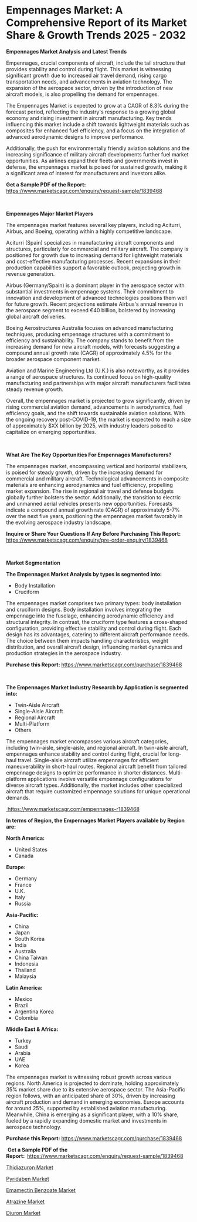 <p><h1>Empennages Market: A Comprehensive Report of its Market Share & Growth Trends 2025 - 2032</h1></p><p><strong>Empennages Market Analysis and Latest Trends</strong></p>
<p><p>Empennages, crucial components of aircraft, include the tail structure that provides stability and control during flight. This market is witnessing significant growth due to increased air travel demand, rising cargo transportation needs, and advancements in aviation technology. The expansion of the aerospace sector, driven by the introduction of new aircraft models, is also propelling the demand for empennages.</p><p>The Empennages Market is expected to grow at a CAGR of 8.3% during the forecast period, reflecting the industry's response to a growing global economy and rising investment in aircraft manufacturing. Key trends influencing this market include a shift towards lightweight materials such as composites for enhanced fuel efficiency, and a focus on the integration of advanced aerodynamic designs to improve performance.</p><p>Additionally, the push for environmentally friendly aviation solutions and the increasing significance of military aircraft developments further fuel market opportunities. As airlines expand their fleets and governments invest in defense, the empennages market is poised for sustained growth, making it a significant area of interest for manufacturers and investors alike.</p></p>
<p><strong>Get a Sample PDF of the Report:&nbsp;</strong> <a href="https://www.marketscagr.com/enquiry/request-sample/1839468?utm_campaign=1848&utm_medium=2&utm_source=Github&utm_content=ia&utm_term=30012025&utm_id=empennages">https://www.marketscagr.com/enquiry/request-sample/1839468</a></p>
<p>&nbsp;</p>
<p><strong>Empennages Major Market Players</strong></p>
<p><p>The empennages market features several key players, including Aciturri, Airbus, and Boeing, operating within a highly competitive landscape.</p><p>Aciturri (Spain) specializes in manufacturing aircraft components and structures, particularly for commercial and military aircraft. The company is positioned for growth due to increasing demand for lightweight materials and cost-effective manufacturing processes. Recent expansions in their production capabilities support a favorable outlook, projecting growth in revenue generation. </p><p>Airbus (Germany/Spain) is a dominant player in the aerospace sector with substantial investments in empennage systems. Their commitment to innovation and development of advanced technologies positions them well for future growth. Recent projections estimate Airbus's annual revenue in the aerospace segment to exceed €40 billion, bolstered by increasing global aircraft deliveries.</p><p>Boeing Aerostructures Australia focuses on advanced manufacturing techniques, producing empennage structures with a commitment to efficiency and sustainability. The company stands to benefit from the increasing demand for new aircraft models, with forecasts suggesting a compound annual growth rate (CAGR) of approximately 4.5% for the broader aerospace component market.</p><p>Aviation and Marine Engineering Ltd (U.K.) is also noteworthy, as it provides a range of aerospace structures. Its continued focus on high-quality manufacturing and partnerships with major aircraft manufacturers facilitates steady revenue growth.</p><p>Overall, the empennages market is projected to grow significantly, driven by rising commercial aviation demand, advancements in aerodynamics, fuel efficiency goals, and the shift towards sustainable aviation solutions. With the ongoing recovery post-COVID-19, the market is expected to reach a size of approximately $XX billion by 2025, with industry leaders poised to capitalize on emerging opportunities.</p></p>
<p>&nbsp;</p>
<p><strong>What Are The Key Opportunities For Empennages Manufacturers?</strong></p>
<p><p>The empennages market, encompassing vertical and horizontal stabilizers, is poised for steady growth, driven by the increasing demand for commercial and military aircraft. Technological advancements in composite materials are enhancing aerodynamics and fuel efficiency, propelling market expansion. The rise in regional air travel and defense budgets globally further bolsters the sector. Additionally, the transition to electric and unmanned aerial vehicles presents new opportunities. Forecasts indicate a compound annual growth rate (CAGR) of approximately 5-7% over the next five years, positioning the empennages market favorably in the evolving aerospace industry landscape.</p></p>
<p><strong>Inquire or Share Your Questions If Any Before Purchasing This Report:</strong> <a href="https://www.marketscagr.com/enquiry/pre-order-enquiry/1839468?utm_campaign=1848&utm_medium=2&utm_source=Github&utm_content=ia&utm_term=30012025&utm_id=empennages">https://www.marketscagr.com/enquiry/pre-order-enquiry/1839468</a></p>
<p>&nbsp;</p>
<p><strong>Market Segmentation</strong></p>
<p><strong>The Empennages Market Analysis by types is segmented into:</strong></p>
<p><ul><li>Body Installation</li><li>Cruciform</li></ul></p>
<p><p>The empennages market comprises two primary types: body installation and cruciform designs. Body installation involves integrating the empennage into the fuselage, enhancing aerodynamic efficiency and structural integrity. In contrast, the cruciform type features a cross-shaped configuration, providing effective stability and control during flight. Each design has its advantages, catering to different aircraft performance needs. The choice between them impacts handling characteristics, weight distribution, and overall aircraft design, influencing market dynamics and production strategies in the aerospace industry.</p></p>
<p><strong>Purchase this Report:&nbsp;</strong><a href="https://www.marketscagr.com/purchase/1839468?utm_campaign=1848&utm_medium=2&utm_source=Github&utm_content=ia&utm_term=30012025&utm_id=empennages">https://www.marketscagr.com/purchase/1839468</a></p>
<p>&nbsp;</p>
<p><strong>The Empennages Market Industry Research by Application is segmented into:</strong></p>
<p><ul><li>Twin-Aisle Aircraft</li><li>Single-Aisle Aircraft</li><li>Regional Aircraft</li><li>Multi-Platform</li><li>Others</li></ul></p>
<p><p>The empennages market encompasses various aircraft categories, including twin-aisle, single-aisle, and regional aircraft. In twin-aisle aircraft, empennages enhance stability and control during flight, crucial for long-haul travel. Single-aisle aircraft utilize empennages for efficient maneuverability in short-haul routes. Regional aircraft benefit from tailored empennage designs to optimize performance in shorter distances. Multi-platform applications involve versatile empennage configurations for diverse aircraft types. Additionally, the market includes other specialized aircraft that require customized empennage solutions for unique operational demands.</p></p>
<p><a href="https://www.marketscagr.com/empennages-r1839468?utm_campaign=1848&utm_medium=2&utm_source=Github&utm_content=ia&utm_term=30012025&utm_id=empennages">&nbsp;https://www.marketscagr.com/empennages-r1839468</a></p>
<p><strong>In terms of Region, the Empennages Market Players available by Region are:</strong></p>
<p>
    <p> <strong> North America: </strong>
        <ul>
            <li>United States</li>
            <li>Canada</li>
        </ul>
        </p> 
    <p> <strong> Europe: </strong>
        <ul>
            <li>Germany</li>
            <li>France</li>
            <li>U.K.</li>
            <li>Italy</li>
            <li>Russia</li>
        </ul>
        </p> 
    <p> <strong> Asia-Pacific: </strong>
        <ul>
            <li>China</li>
            <li>Japan</li>
            <li>South Korea</li>
            <li>India</li>
            <li>Australia</li>
            <li>China Taiwan</li>
            <li>Indonesia</li>
            <li>Thailand</li>
            <li>Malaysia</li>
        </ul>
        </p> 
    <p> <strong> Latin America: </strong>
        <ul>
            <li>Mexico</li>
            <li>Brazil</li>
            <li>Argentina Korea</li>
            <li>Colombia</li>
        </ul>
        </p> 
    <p> <strong> Middle East & Africa: </strong>
        <ul>
            <li>Turkey</li>
            <li>Saudi</li>
            <li>Arabia</li>
            <li>UAE</li>
            <li>Korea</li>
        </ul>
    </p>
    </p>
<p><p>The empennages market is witnessing robust growth across various regions. North America is projected to dominate, holding approximately 35% market share due to its extensive aerospace sector. The Asia-Pacific region follows, with an anticipated share of 30%, driven by increasing aircraft production and demand in emerging economies. Europe accounts for around 25%, supported by established aviation manufacturing. Meanwhile, China is emerging as a significant player, with a 10% share, fueled by a rapidly expanding domestic market and investments in aerospace technology.</p></p>
<p><strong>Purchase this Report: </strong><a href="https://www.marketscagr.com/purchase/1839468?utm_campaign=1848&utm_medium=2&utm_source=Github&utm_content=ia&utm_term=30012025&utm_id=empennages">https://www.marketscagr.com/purchase/1839468</a></p>
<p>&nbsp;<strong>Get a Sample PDF of the Report:&nbsp;&nbsp;</strong><a href="https://www.marketscagr.com/enquiry/request-sample/1839468?utm_campaign=1848&utm_medium=2&utm_source=Github&utm_content=ia&utm_term=30012025&utm_id=empennages">https://www.marketscagr.com/enquiry/request-sample/1839468</a></p>
<p><strong></strong></p>
<p><p><a href="https://github.com/bogganbillie6969/Market-Research-Report-List-1/blob/main/thidiazuron-market.md?utm_campaign=1848&utm_medium=2&utm_source=Github&utm_content=ia&utm_term=30012025&utm_id=empennages">Thidiazuron Market</a></p><p><a href="https://github.com/donnettaletizia/Market-Research-Report-List-1/blob/main/pyridaben-market.md?utm_campaign=1848&utm_medium=2&utm_source=Github&utm_content=ia&utm_term=30012025&utm_id=empennages">Pyridaben Market</a></p><p><a href="https://github.com/shondapmbau/Market-Research-Report-List-1/blob/main/emamectin-benzoate-market.md?utm_campaign=1848&utm_medium=2&utm_source=Github&utm_content=ia&utm_term=30012025&utm_id=empennages">Emamectin Benzoate Market</a></p><p><a href="https://github.com/alberthagorsuch/Market-Research-Report-List-1/blob/main/atrazine-market.md?utm_campaign=1848&utm_medium=2&utm_source=Github&utm_content=ia&utm_term=30012025&utm_id=empennages">Atrazine Market</a></p><p><a href="https://github.com/skerretflossie9297/Market-Research-Report-List-1/blob/main/diuron-market.md?utm_campaign=1848&utm_medium=2&utm_source=Github&utm_content=ia&utm_term=30012025&utm_id=empennages">Diuron Market</a></p></p>